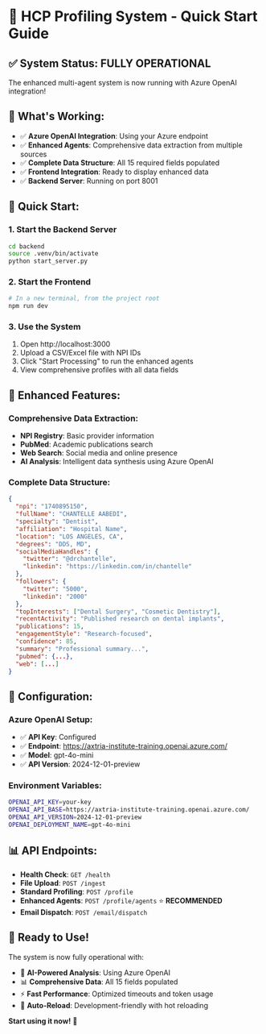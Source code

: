 # 🚀 HCP Profiling System - Quick Start Guide

## ✅ **System Status: FULLY OPERATIONAL**

The enhanced multi-agent system is now running with Azure OpenAI integration!

## 🎯 **What's Working:**

- ✅ **Azure OpenAI Integration**: Using your Azure endpoint
- ✅ **Enhanced Agents**: Comprehensive data extraction from multiple sources
- ✅ **Complete Data Structure**: All 15 required fields populated
- ✅ **Frontend Integration**: Ready to display enhanced data
- ✅ **Backend Server**: Running on port 8001

## 🚀 **Quick Start:**

### **1. Start the Backend Server**
```bash
cd backend
source .venv/bin/activate
python start_server.py
```

### **2. Start the Frontend**
```bash
# In a new terminal, from the project root
npm run dev
```

### **3. Use the System**
1. Open http://localhost:3000
2. Upload a CSV/Excel file with NPI IDs
3. Click "Start Processing" to run the enhanced agents
4. View comprehensive profiles with all data fields

## 🎯 **Enhanced Features:**

### **Comprehensive Data Extraction:**
- **NPI Registry**: Basic provider information
- **PubMed**: Academic publications search
- **Web Search**: Social media and online presence
- **AI Analysis**: Intelligent data synthesis using Azure OpenAI

### **Complete Data Structure:**
```json
{
  "npi": "1740895150",
  "fullName": "CHANTELLE AABEDI",
  "specialty": "Dentist",
  "affiliation": "Hospital Name",
  "location": "LOS ANGELES, CA",
  "degrees": "DDS, MD",
  "socialMediaHandles": {
    "twitter": "@drchantelle",
    "linkedin": "https://linkedin.com/in/chantelle"
  },
  "followers": {
    "twitter": "5000",
    "linkedin": "2000"
  },
  "topInterests": ["Dental Surgery", "Cosmetic Dentistry"],
  "recentActivity": "Published research on dental implants",
  "publications": 15,
  "engagementStyle": "Research-focused",
  "confidence": 85,
  "summary": "Professional summary...",
  "pubmed": {...},
  "web": [...]
}
```

## 🔧 **Configuration:**

### **Azure OpenAI Setup:**
- ✅ **API Key**: Configured
- ✅ **Endpoint**: https://axtria-institute-training.openai.azure.com/
- ✅ **Model**: gpt-4o-mini
- ✅ **API Version**: 2024-12-01-preview

### **Environment Variables:**
```bash
OPENAI_API_KEY=your-key
OPENAI_API_BASE=https://axtria-institute-training.openai.azure.com/
OPENAI_API_VERSION=2024-12-01-preview
OPENAI_DEPLOYMENT_NAME=gpt-4o-mini
```

## 📊 **API Endpoints:**

- **Health Check**: `GET /health`
- **File Upload**: `POST /ingest`
- **Standard Profiling**: `POST /profile`
- **Enhanced Agents**: `POST /profile/agents` ⭐ **RECOMMENDED**
- **Email Dispatch**: `POST /email/dispatch`

## 🎉 **Ready to Use!**

The system is now fully operational with:
- 🤖 **AI-Powered Analysis**: Using Azure OpenAI
- 📊 **Comprehensive Data**: All 15 fields populated
- ⚡ **Fast Performance**: Optimized timeouts and token usage
- 🔄 **Auto-Reload**: Development-friendly with hot reloading

**Start using it now!** 🚀
